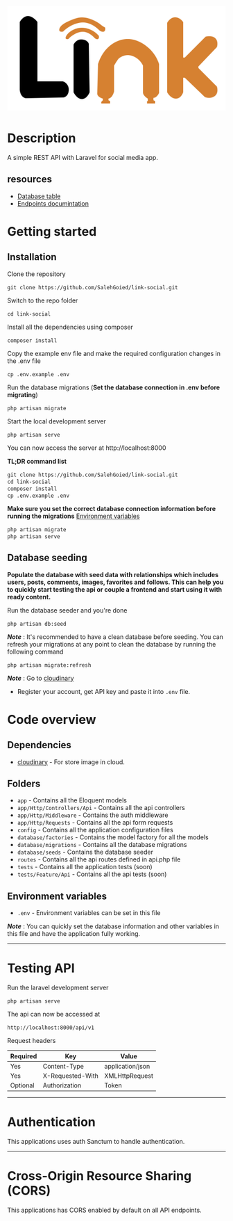 # ![Laravel Example App](public/logo.svg)

# Description

  A simple  REST API with Laravel for social media app.

## resources

- [Database table](https://gitmind.com/app/docs/fsjk7rvx)
- [Endpoints documintation](https://salehgoied.github.io/link-social/public/docs/)

# Getting started

## Installation

Clone the repository

    git clone https://github.com/SalehGoied/link-social.git

Switch to the repo folder

    cd link-social

Install all the dependencies using composer

    composer install

Copy the example env file and make the required configuration changes in the .env file

    cp .env.example .env

Run the database migrations (**Set the database connection in .env before migrating**)

    php artisan migrate

Start the local development server

    php artisan serve

You can now access the server at http://localhost:8000

**TL;DR command list**

    git clone https://github.com/SalehGoied/link-social.git
    cd link-social
    composer install
    cp .env.example .env

    
**Make sure you set the correct database connection information before running the migrations** [Environment variables](#environment-variables)

    php artisan migrate
    php artisan serve

## Database seeding

**Populate the database with seed data with relationships which includes users, posts, comments, images, favorites and follows. This can help you to quickly start testing the api or couple a frontend and start using it with ready content.**

Run the database seeder and you're done

    php artisan db:seed

***Note*** : It's recommended to have a clean database before seeding. You can refresh your migrations at any point to clean the database by running the following command

    php artisan migrate:refresh
    
 ***Note*** : Go to [cloudinary](https://cloudinary.com/)
 - Register your account, get API key and paste it into `.env` file.
# Code overview

## Dependencies

- [cloudinary](https://cloudinary.com/) - For store image in cloud.

## Folders

- `app` - Contains all the Eloquent models
- `app/Http/Controllers/Api` - Contains all the api controllers
- `app/Http/Middleware` - Contains the auth middleware
- `app/Http/Requests` - Contains all the api form requests
- `config` - Contains all the application configuration files
- `database/factories` - Contains the model factory for all the models
- `database/migrations` - Contains all the database migrations
- `database/seeds` - Contains the database seeder
- `routes` - Contains all the api routes defined in api.php file
- `tests` - Contains all the application tests (soon)
- `tests/Feature/Api` - Contains all the api tests (soon)

## Environment variables

- `.env` - Environment variables can be set in this file

***Note*** : You can quickly set the database information and other variables in this file and have the application fully working.

----------

# Testing API

Run the laravel development server

    php artisan serve

The api can now be accessed at

    http://localhost:8000/api/v1

Request headers

| **Required** 	| **Key**              	| **Value**            	|
|----------	|------------------	|------------------	|
| Yes      	| Content-Type     	| application/json 	|
| Yes      	| X-Requested-With 	| XMLHttpRequest   	|
| Optional 	| Authorization    	| Token      	|

----------
 
# Authentication
 
This applications uses auth Sanctum to handle authentication.

----------

# Cross-Origin Resource Sharing (CORS)
 
This applications has CORS enabled by default on all API endpoints.